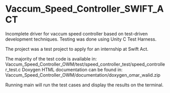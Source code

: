 # Vaccum_Speed_Controller_SWIFT_ACT
 Incomplete driver for vaccum speed controller based on test-driven development techniques. Testing was done using Unity C Test Harness.
 
 The project was a test project to apply for an internship at Swift Act.
 
 The majority of the test code is available in: Vaccum_Speed_Controller_OWM/test/speed_controller_test/speed_controller_test.c
 Doxygen HTML documentation can be found in: Vaccum_Speed_Controller_OWM/documentation/doxygen_omar_walid.zip
 
 Running main will run the test cases and display the results on the terminal.
